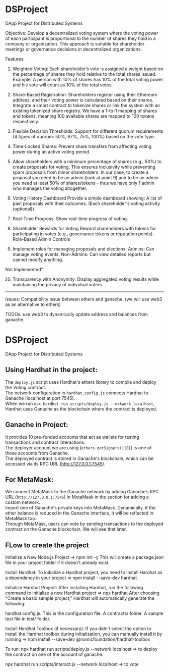 # DSProject
DApp Project for Distributed Systems

Objective:
Develop a decentralized voting system where the voting power of each participant is proportional to the number of shares they hold in a company or organization. This approach is suitable for shareholder meetings or governance decisions in decentralized organizations.

Features:
1. Weighted Voting:
     Each shareholder’s vote is assigned a weight based on the percentage of shares they hold relative to the total shares issued.
     Example: A person with 10% of shares has 10% of the total voting power and his vote will count as 10% of the total votes.

2. Share-Based Registration:
     Shareholders register using their Ethereum address, and their voting power is calculated based on their shares. 
     Integrate a smart contract to tokenize shares or link the system with an existing tokenized share registry.
     We have a 1-to-1 mapping of shares and tokens, meaning 100 available shares are mapped to 100 tokens respectively.

3. Flexible Decision Thresholds:
     Support for different quorum requirements (4 types of quorum: 50%, 67%, 75%, 100%) based on the vote type.

4. Time-Locked Shares:
     Prevent share transfers from affecting voting power during an active voting period.

5. Allow shareholders with a minimum percentage of shares (e.g., 50%) to create proposals for voting. This ensures inclusivity while preventing spam proposals from minor shareholders. In our case, to create a proposal you need to be an admin (look at point 9) and to be an admin you need at least 50% of shares/tokens - thus we have only 1 admin who manages the voting altogether.

6. Voting History Dashboard
	Provide a simple dashboard showing:
	A list of past proposals with their outcomes.
	(Each shareholder's voting activity (optional))

7. Real-Time Progress: Show real-time progress of voting.

8. Shareholder Rewards for Voting
Reward shareholders with tokens for participating in votes (e.g., governance tokens or reputation points).
Role-Based Admin Controls

9. Implement roles for managing proposals and elections:
     Admins: Can manage voting events.
     Non-Admins: Can view detailed reports but cannot modify anything.

Not Implemented"

10. Transparency with Anonymity:
     Display aggregated voting results while maintaining the privacy of individual voters



------------------

Issues: Compatibility issue between ethers and ganache. (we will use web3 as an alternative to ethers)


TODOs: use web3 to dynamically update address and balances from ganache.

# DSProject
DApp Project for Distributed Systems

## Using Hardhat in the project:

The `deploy.js` script uses Hardhat's ethers library to compile and deploy the Voting contract.  
The network configuration in `hardhat.config.js` connects Hardhat to Ganache (localhost at port 7545).  
When we run `npx hardhat run scripts/deploy.js --network localhost`, Hardhat uses Ganache as the blockchain where the contract is deployed.

## Ganache in Project:

It provides 10 pre-funded accounts that act as wallets for testing transactions and contract interactions.  
The deployer account we are using (`ethers.getSigners()[0]`) is one of these accounts from Ganache.  
The deployed contract is stored in Ganache's blockchain, which can be accessed via its RPC URL (http://127.0.0.1:7545).

## For MetaMask:

We connect MetaMask to the Ganache network by adding Ganache’s RPC URL (`http://127.0.0.1:7545`) in MetaMask in the section for adding a custom network.  
Import one of Ganache's private keys into MetaMask. Dynamically, if the ether balance is reduced in the Ganache interface, it will be reflected in MetaMask too.  
Through MetaMask, users can vote by sending transactions to the deployed contract on the Ganache blockchain. We will see that later.


## FLow to create the project

Initialize a New Node.js Project => npm init -y
This will create a package.json file in your project folder if it doesn't already exist.

Install Hardhat: To initialize a Hardhat project, you need to install Hardhat as a dependency in your project => npm install --save-dev hardhat

Initialize Hardhat Project: After installing Hardhat, run the following command to initialize a new Hardhat project => npx hardhat
After choosing "Create a basic sample project," Hardhat will automatically generate the following:

hardhat.config.js: This is the configuration file.
A contracts/ folder.
A sample test file in test/ folder.

Install Hardhat Toolbox (if necessary): If you didn't select the option to install the Hardhat toolbox during initialization, you can manually install it by running => npm install --save-dev @nomicfoundation/hardhat-toolbox

To run:
npx hardhat run scripts/deploy.js --network localhost => to deploy the contract on one of the account of ganache.

npx hardhat run scripts/interact.js --network localhost => to vote